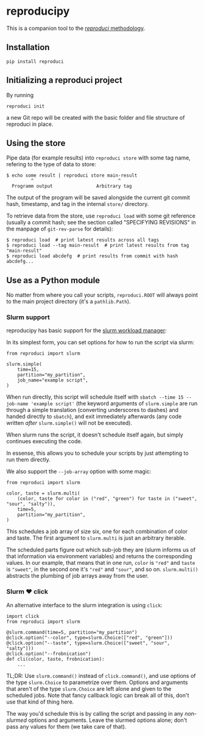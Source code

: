 # reproducipy

This is a companion tool to the [*reproduci* methodology](https://github.com/gastrovec/reproduci).


## Installation

    pip install reproduci

## Initializing a reproduci project

By running

    reproduci init

a new Git repo will be created with the basic folder and file structure of
reproduci in place.

## Using the store

Pipe data (for example results) into `reproduci store` with some tag name,
refering to the type of data to store:

    $ echo some result | reproduci store main-result
             ^                               ^
      Programm output                Arbitrary tag

The output of the program will be saved alongside the current git commit hash,
timestamp, and tag in the internal `store/` directory.


To retrieve data from the store, use `reproduci load` with some git reference
(usually a commit hash; see the section called "SPECIFYING REVISIONS" in the
manpage of `git-rev-parse` for details):

    $ reproduci load  # print latest results across all tags
    $ reproduci load --tag main-result  # print latest results from tag "main-result"
    $ reproduci load abcdefg  # print results from commit with hash abcdefg...

## Use as a Python module

No matter from where you call your scripts, `reproduci.ROOT` will always point
to the main project directory (it's a `pathlib.Path`).

### Slurm support

reproducipy has basic support for the [slurm workload manager](https://slurm.schedmd.com/):

In its simplest form, you can set options for how to run the script via slurm:

    from reproduci import slurm

    slurm.simple(
        time=15,
        partition="my_partition",
        job_name="example script",
    )

When run directly, this script will schedule itself with `sbatch --time 15
--job-name 'example script'` (the keyword arguments of `slurm.simple` are run
through a simple translation (converting underscores to dashes) and handed
directly to `sbatch`), and exit immediately afterwards (any code written
_after_ `slurm.simple()` will not be executed).

When slurm runs the script, it doesn't schedule itself again, but simply
continues executing the code.

In essense, this allows you to schedule your scripts by just attempting to run
them directly.

We also support the `--job-array` option with some magic:

    from reproduci import slurm

    color, taste = slurm.multi(
        (color, taste for color in ("red", "green") for taste in ("sweet", "sour", "salty")),
        time=5,
        partition="my_partition",
    )

This schedules a job array of size six, one for each combination of color and
taste. The first argument to `slurm.multi` is just an arbitrary iterable.

The scheduled parts figure out which sub-job they are (slurm informs us of that
information via environment variables) and returns the corresponding values. In
our example, that means that in one run, `color` is `"red"` and `taste` is
`"sweet"`, in the second one it's `"red"` and `"sour"`, and so on.
`slurm.multi()` abstracts the plumbing of job arrays away from the user.

### Slurm ❤️ click

An alternative interface to the slurm integration is using `click`:

    import click
    from reproduci import slurm

    @slurm.command(time=5, partition="my_partition")
    @click.option("--color", type=slurm.Choice(["red", "green"]))
    @click.option("--taste", type=slurm.Choice(["sweet", "sour", "salty"]))
    @click.option("--frobnication")
    def cli(color, taste, frobnication):
        ...

TL;DR: Use `slurm.command()` instead of `click.command()`, and use options of
the type `slurm.Choice` to parametrize over them. Options and arguments that
aren't of the type `slurm.Choice` are left alone and given to the scheduled
jobs. Note that fancy callback logic can break all of this, don't use that kind
of thing here.

The way you'd schedule this is by calling the script and passing in any
*non-slurmed* options and arguments. Leave the slurmed options alone; don't
pass any values for them (we take care of that).
